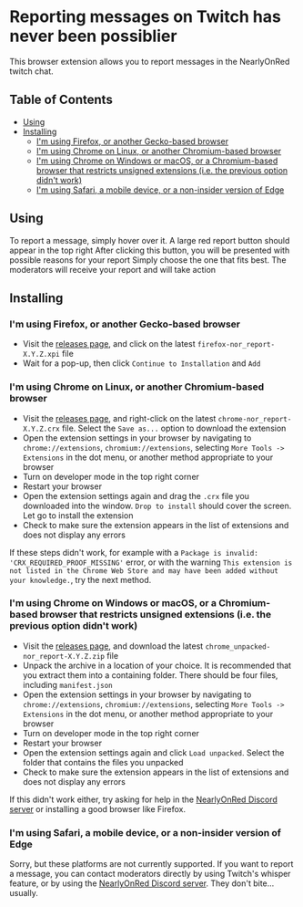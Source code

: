 # Reporting messages on Twitch has never been possiblier

This browser extension allows you to report messages in the NearlyOnRed twitch chat.

## Table of Contents
  * [Using](#using)
  * [Installing](#installing)
    + [I'm using Firefox, or another Gecko-based browser](#i-m-using-firefox--or-another-gecko-based-browser)
    + [I'm using Chrome on Linux, or another Chromium-based browser](#i-m-using-chrome-on-linux--or-another-chromium-based-browser)
    + [I'm using Chrome on Windows or macOS, or a Chromium-based browser that restricts unsigned extensions (i.e. the previous option didn't work)](#i-m-using-chrome-on-windows-or-macos--or-a-chromium-based-browser-that-restricts-unsigned-extensions--ie-the-previous-option-didn-t-work-)
    + [I'm using Safari, a mobile device, or a non-insider version of Edge](#i-m-using-safari--a-mobile-device--or-a-non-insider-version-of-edge)

## Using

To report a message, simply hover over it. A large red report button should appear in the top right
After clicking this button, you will be presented with possible reasons for your report
Simply choose the one that fits best. The moderators will receive your report and will take action

## Installing

### I'm using Firefox, or another Gecko-based browser
- Visit the [releases page](https://github.com/Nearly-On-Red/the-nor-report/releases), and click on the latest `firefox-nor_report-X.Y.Z.xpi` file
- Wait for a pop-up, then click `Continue to Installation` and `Add`

### I'm using Chrome on Linux, or another Chromium-based browser
- Visit the [releases page](https://github.com/Nearly-On-Red/the-nor-report/releases), and right-click on the latest `chrome-nor_report-X.Y.Z.crx` file. Select the `Save as...` option to download the extension
- Open the extension settings in your browser by navigating to `chrome://extensions`, `chromium://extensions`, selecting `More Tools -> Extensions` in the dot menu, or another method appropriate to your browser
- Turn on developer mode in the top right corner
- Restart your browser
- Open the extension settings again and drag the `.crx` file you downloaded into the window. `Drop to install` should cover the screen. Let go to install the extension
- Check to make sure the extension appears in the list of extensions and does not display any errors

If these steps didn't work, for example with a `Package is invalid: 'CRX_REQUIRED_PROOF_MISSING'` error, or with the warning `This extension is not listed in the Chrome Web Store and may have been added without your knowledge.`, try the next method.

### I'm using Chrome on Windows or macOS, or a Chromium-based browser that restricts unsigned extensions (i.e. the previous option didn't work)
- Visit the [releases page](https://github.com/Nearly-On-Red/the-nor-report/releases), and download the latest `chrome_unpacked-nor_report-X.Y.Z.zip` file
- Unpack the archive in a location of your choice. It is recommended that you extract them into a containing folder. There should be four files, including `manifest.json`
- Open the extension settings in your browser by navigating to `chrome://extensions`, `chromium://extensions`, selecting `More Tools -> Extensions` in the dot menu, or another method appropriate to your browser
- Turn on developer mode in the top right corner
- Restart your browser
- Open the extension settings again and click `Load unpacked`. Select the folder that contains the files you unpacked
- Check to make sure the extension appears in the list of extensions and does not display any errors

If this didn't work either, try asking for help in the [NearlyOnRed Discord server](https://www.nearlyonred.com/discord/) or installing a good browser like Firefox.

### I'm using Safari, a mobile device, or a non-insider version of Edge
Sorry, but these platforms are not currently supported. If you want to report a message, you can contact moderators directly by using Twitch's whisper feature, or by using the [NearlyOnRed Discord server](https://www.nearlyonred.com/discord/). They don't bite... usually.

